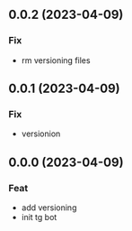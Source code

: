 ## 0.0.2 (2023-04-09)

### Fix

- rm versioning files

## 0.0.1 (2023-04-09)

### Fix

- versionion

## 0.0.0 (2023-04-09)

### Feat

- add versioning
- init tg bot
